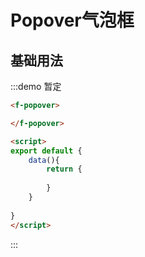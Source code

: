 # Popover气泡框


## 基础用法
:::demo 暂定
```html
<f-popover>

</f-popover>

<script>
export default {
    data(){
        return {
          
        }
    }
 
}
</script>

```
:::
